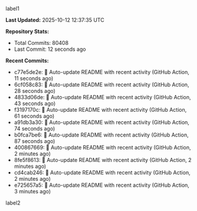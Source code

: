 
label1 
<!-- ACTIVITY_START -->
**Last Updated:** 2025-10-12 12:37:35 UTC

**Repository Stats:**
- Total Commits: 80408
- Last Commit: 12 seconds ago

**Recent Commits:**
- c77e5de2e: 🤖 Auto-update README with recent activity (GitHub Action, 11 seconds ago)
- 6cf058c83: 🤖 Auto-update README with recent activity (GitHub Action, 28 seconds ago)
- 4833d06de: 🤖 Auto-update README with recent activity (GitHub Action, 43 seconds ago)
- f3197170c: 🤖 Auto-update README with recent activity (GitHub Action, 61 seconds ago)
- a91db3a30: 🤖 Auto-update README with recent activity (GitHub Action, 74 seconds ago)
- b0fca7be6: 🤖 Auto-update README with recent activity (GitHub Action, 87 seconds ago)
- 400867669: 🤖 Auto-update README with recent activity (GitHub Action, 2 minutes ago)
- 8fe5f8613: 🤖 Auto-update README with recent activity (GitHub Action, 2 minutes ago)
- cd4cab246: 🤖 Auto-update README with recent activity (GitHub Action, 2 minutes ago)
- e725657a5: 🤖 Auto-update README with recent activity (GitHub Action, 3 minutes ago)
<!-- ACTIVITY_END -->

label2
